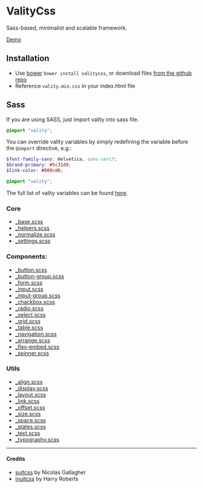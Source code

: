 # ValityCss
Sass-based, minimalist and scalable framework.

[Demo](http://lukaszwatroba.github.io/valitycss)


## Installation
  - Use [bower](http://bower.io/) `bower install valitycss`, or download files [from the github repo](./dist)
  - Reference `vality.min.css` in your index.html file


## Sass
If you are using SASS, just import vality into sass file.

```scss
@import "vality";
```

You can override vality variables by simply redefining the variable before the `@import` directive, e.g.:

```scss
$font-family-sans: Helvetica, sans-serif;
$brand-primary: #5c31d9;
$link-color: #009cd6;

@import "vality";
```

The full list of vality variables can be found [here](https://github.com/LukaszWatroba/valitycss/blob/master/src/core/_settings.scss).


### Core
- [_base.scss](./src/core/_base.scss)
- [_helpers.scss](./src/core/_helpers.scss)
- [_normalize.scss](./src/core/_normalize.scss)
- [_settings.scss](./src/core/_settings.scss)


### Components:
- [_button.scss](./src/components/_button.scss)
- [_button-group.scss](./src/components/_button-group.scss)
- [_form.scss](./src/components/_form.scss)
- [_input.scss](./src/components/_input.scss)
- [_input-group.scss](./src/components/_input-group.scss)
- [_chackbox.scss](./src/components/_chackbox.scss)
- [_radio.scss](./src/components/_radio.scss)
- [_select.scss](./src/components/_select.scss)
- [_grid.scss](./src/components/_grid.scss)
- [_table.scss](./src/components/_table.scss)
- [_navigation.scss](./src/components/_navigation.scss)
- [_arrange.scss](./src/components/_arrange.scss)
- [_flex-embed.scss](./src/components/_flex-embed.scss)
- [_spinner.scss](./src/components/_spinner.scss)


### Utils
- [_align.scss](./src/utils/_align.scss)
- [_display.scss](./src/utils/_display.scss)
- [_layout.scss](./src/utils/_layout.scss)
- [_link.scss](./src/utils/_link.scss)
- [_offset.scss](./src/utils/_offset.scss)
- [_size.scss](./src/utils/_size.scss)
- [_space.scss](./src/utils/_space.scss)
- [_states.scss](./src/utils/_states.scss)
- [_text.scss](./src/utils/_text.scss)
- [_typography.scss](./src/utils/_typography.scss)


- - -

#### Credits
  - [suitcss](https://github.com/necolas) by Nicolas Gallagher
  - [inuitcss](https://github.com/inuitcss) by Harry Roberts


